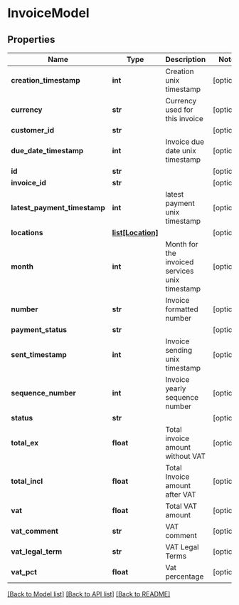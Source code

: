 # InvoiceModel

## Properties
Name | Type | Description | Notes
------------ | ------------- | ------------- | -------------
**creation_timestamp** | **int** | Creation unix timestamp | [optional] 
**currency** | **str** | Currency used for this invoice | [optional] 
**customer_id** | **str** |  | [optional] 
**due_date_timestamp** | **int** | Invoice due date unix timestamp | [optional] 
**id** | **str** |  | [optional] 
**invoice_id** | **str** |  | [optional] 
**latest_payment_timestamp** | **int** | latest payment unix timestamp | [optional] 
**locations** | [**list[Location]**](Location.md) |  | [optional] 
**month** | **int** | Month for the invoiced services unix timestamp | [optional] 
**number** | **str** | Invoice formatted number | [optional] 
**payment_status** | **str** |  | [optional] 
**sent_timestamp** | **int** | Invoice sending unix timestamp | [optional] 
**sequence_number** | **int** | Invoice yearly sequence number | [optional] 
**status** | **str** |  | [optional] 
**total_ex** | **float** | Total invoice amount without VAT | [optional] 
**total_incl** | **float** | Total Invoice amount after VAT | [optional] 
**vat** | **float** | Total VAT amount | [optional] 
**vat_comment** | **str** | VAT comment | [optional] 
**vat_legal_term** | **str** | VAT Legal Terms | [optional] 
**vat_pct** | **float** | Vat percentage | [optional] 

[[Back to Model list]](../README.md#documentation-for-models) [[Back to API list]](../README.md#documentation-for-api-endpoints) [[Back to README]](../README.md)


